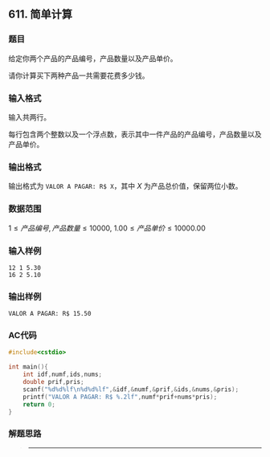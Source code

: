 ##  611. 简单计算

### 题目

给定你两个产品的产品编号，产品数量以及产品单价。

请你计算买下两种产品一共需要花费多少钱。

### 输入格式

输入共两行。

每行包含两个整数以及一个浮点数，表示其中一件产品的产品编号，产品数量以及产品单价。

### 输出格式

输出格式为 `VALOR A PAGAR: R$ X`，其中 $X$ 为产品总价值，保留两位小数。

### 数据范围

$1≤ 产品编号 , 产品数量≤10000$,
$1.00≤产品单价≤10000.00$

### 输入样例

```
12 1 5.30
16 2 5.10
```

### 输出样例

```
VALOR A PAGAR: R$ 15.50
```

### AC代码

```c++
#include<cstdio>

int main(){
    int idf,numf,ids,nums;
    double prif,pris;
    scanf("%d%d%lf\n%d%d%lf",&idf,&numf,&prif,&ids,&nums,&pris);
    printf("VALOR A PAGAR: R$ %.2lf",numf*prif+nums*pris);
    return 0;
}
```

### 解题思路

>****

